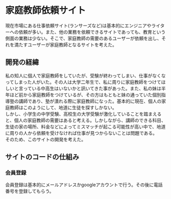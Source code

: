# 家庭教師依頼サイト  
現在市場にある仕事依頼サイト(ランサーズなど)は基本的にエンジニアやライターへの依頼が多い。また、他の業務を依頼できるサイトであっても、教育という側面の業務は少ない。そこで、家庭教師の需要のあるユーザーが依頼を出し、それを満たすユーザーが家庭教師となるサイトを考えた。
## 開発の経緯  
私の知人に個人で家庭教師をしていたが、受験が終わってしまい、仕事がなくなってしまった人がいた。その人は大学二年生で、私に周りに家庭教師をつけてほしいと言っている中高生はいないかと訊いてきた事があった。また、私の妹は半年ほど前から家庭教師をつけているが、その方はもともと妹の通っていた個別指導塾の講師であり、塾が潰れる際に家庭教師になった。基本的に現在、個人の家庭教師はこのようにして、地道に生徒を探すしかない。  
しかし、小学生の中学受験、高校生の大学受験が激化していることを踏まえると、個人の家庭教師の需要はあると考える。しかしながら、講師のできる科目、生徒の家の場所、料金などによってミスマッチが起こる可能性が高い中で、地道に周りの人から依頼を受けなければ仕事が見つからないことは問題である。  
そのため、このサイトの開発を考えた。  
## サイトのコードの仕組み  
### 会員登録  
会員登録は基本的にメールアドレスかgoogleアカウントで行う。その後に電話番号を登録してもらう。

